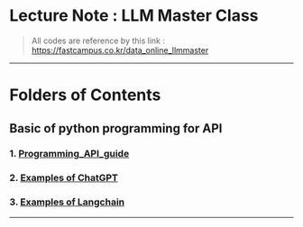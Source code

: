 ﻿
# Lecture Note : LLM Master Class

> All codes are reference by this link : https://fastcampus.co.kr/data_online_llmmaster

---

# Folders of Contents 

## Basic of python programming for API

### 1. [Programming_API_guide](https://github.com/whitekun91/LLM_Master_Class/blob/main/Programming_API_guide.ipynb)
### 2. [Examples of ChatGPT]()
### 3. [Examples of Langchain]()

---
